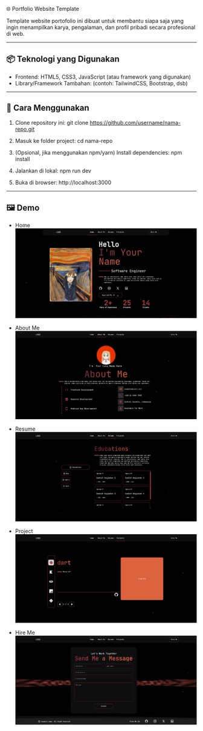 🌐 Portfolio Website Template

Template website portofolio ini dibuat untuk membantu siapa saja yang ingin menampilkan karya, pengalaman, dan profil pribadi secara profesional di web.

------------------------------------------------------------
📦 Teknologi yang Digunakan
------------------------------------------------------------
- Frontend: HTML5, CSS3, JavaScript (atau framework yang digunakan)
- Library/Framework Tambahan: (contoh: TailwindCSS, Bootstrap, dsb)

------------------------------------------------------------
🚀 Cara Menggunakan
------------------------------------------------------------
1. Clone repository ini:
   git clone https://github.com/username/nama-repo.git

2. Masuk ke folder project:
   cd nama-repo

3. (Opsional, jika menggunakan npm/yarn) Install dependencies:
   npm install

4. Jalankan di lokal:
   npm run dev

5. Buka di browser:
   http://localhost:3000

------------------------------------------------------------
🖼️ Demo
------------------------------------------------------------
- Home
    ![Home](/src/assets/images/png/image-1.png)

- About Me
    ![About Me](/src/assets/images/png/image-2.png)

- Resume
    ![Resume](/src/assets/images/png/image-3.png)

- Project
    ![Project](/src/assets/images/png/image-4.png)

- Hire Me
    ![Hire Me](/src/assets/images/png/image-5.png)